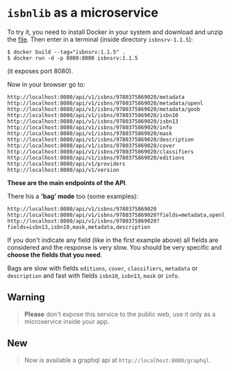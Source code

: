 `isbnlib` as a microservice
===========================



To try it, you need to install Docker in your system and download and unzip the [file][1].
Then enter in a terminal (inside directory `isbnsrv-1.1.5`):

```
$ docker build --tag="isbnsrv:1.1.5" .
$ docker run -d -p 8080:8080 isbnsrv:1.1.5
```

(it exposes port 8080).


Now in your browser go to:

```
http://localhost:8080/api/v1/isbns/9780375869020/metadata
http://localhost:8080/api/v1/isbns/9780375869020/metadata/openl
http://localhost:8080/api/v1/isbns/9780375869020/metadata/goob
http://localhost:8080/api/v1/isbns/9780375869020/isbn10
http://localhost:8080/api/v1/isbns/9780375869020/isbn13
http://localhost:8080/api/v1/isbns/9780375869020/info
http://localhost:8080/api/v1/isbns/9780375869020/mask
http://localhost:8080/api/v1/isbns/9780375869020/description
http://localhost:8080/api/v1/isbns/9780375869020/cover
http://localhost:8080/api/v1/isbns/9780375869020/classifiers
http://localhost:8080/api/v1/isbns/9780375869020/editions
http://localhost:8080/api/v1/providers
http://localhost:8080/api/v1/version
```

**These are the main endpoints of the API**.


There his a **'bag' mode** too (some examples):

```
http://localhost:8080/api/v1/isbns/9780375869020
http://localhost:8080/api/v1/isbns/9780375869020?fields=metadata,openl
http://localhost:8080/api/v1/isbns/9780375869020?fields=isbn13,isbn10,mask,metadata,description
```

If you don't indicate any field (like in the first example above) all fields are
considered and the response is very slow. You should be very specific and
**choose the fields that you need**.

Bags are slow with fields `editions`, `cover`, `classifiers`, `metadata` or `description` and fast with fields
`isbn10`, `isbn13`, `mask` or `info`.


Warning
-------

>**Please** don't expose this service to the public web,
>use it only as a microservice inside your app.



New
---

>Now is available a graphql api at `http://localhost:8080/graphql`.


[1]: https://github.com/xlcnd/isbnsrv/archive/v1.1.5.zip


